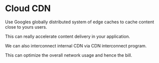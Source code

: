 # Cloud CDN

Use Googles globally distributed system of edge caches to cache content close to yours users.

This can really accelerate content delivery in your application.

We can also interconnect internal CDN via CDN interconnect program.

This can optimize the overall network usage and hence the bill.
